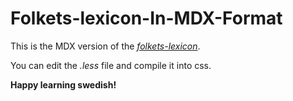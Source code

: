 # Folkets-lexicon-In-MDX-Format

This is the MDX version of the [*folkets-lexicon*](https://folkets-lexikon.csc.kth.se/folkets/).

You can edit the *.less* file and compile it into css.

**Happy learning swedish!**
